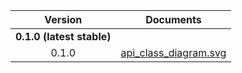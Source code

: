 | Version | Documents |
|:---:|---|
| **0.1.0 (latest stable)** |
| 0.1.0 |[api_class_diagram.svg](0.1.0/api_class_diagram.svg)<br/>|
